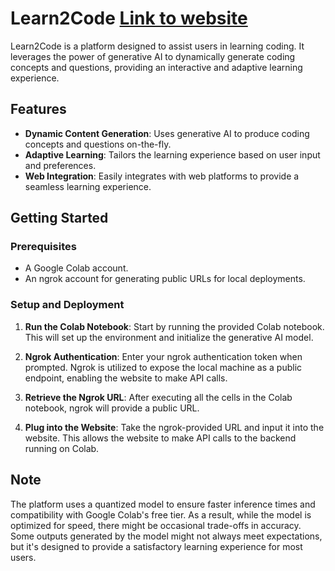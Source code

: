 # Learn2Code [Link to website](https://learn2code-jithinveeragandham.streamlit.app/)

Learn2Code is a platform designed to assist users in learning coding. It leverages the power of generative AI to dynamically generate coding concepts and questions, providing an interactive and adaptive learning experience.

## Features

- **Dynamic Content Generation**: Uses generative AI to produce coding concepts and questions on-the-fly.
- **Adaptive Learning**: Tailors the learning experience based on user input and preferences.
- **Web Integration**: Easily integrates with web platforms to provide a seamless learning experience.

## Getting Started

### Prerequisites

- A Google Colab account.
- An ngrok account for generating public URLs for local deployments.

### Setup and Deployment

1. **Run the Colab Notebook**: Start by running the provided Colab notebook. This will set up the environment and initialize the generative AI model.

2. **Ngrok Authentication**: Enter your ngrok authentication token when prompted. Ngrok is utilized to expose the local machine as a public endpoint, enabling the website to make API calls.

3. **Retrieve the Ngrok URL**: After executing all the cells in the Colab notebook, ngrok will provide a public URL.

4. **Plug into the Website**: Take the ngrok-provided URL and input it into the website. This allows the website to make API calls to the backend running on Colab.

## Note

The platform uses a quantized model to ensure faster inference times and compatibility with Google Colab's free tier. As a result, while the model is optimized for speed, there might be occasional trade-offs in accuracy. Some outputs generated by the model might not always meet expectations, but it's designed to provide a satisfactory learning experience for most users.



